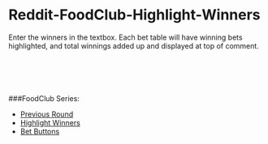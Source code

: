 # Reddit-FoodClub-Highlight-Winners
Enter the winners in the textbox. Each bet table will have winning bets highlighted, and total winnings added up and displayed at top of comment.

<br><br>
#
###FoodClub Series:
- [Previous Round](https://github.com/friendly-trenchcoat/foodclub-Previous-Round)
- [Highlight Winners](https://github.com/friendly-trenchcoat/Reddit-FoodClub-Highlight-Winners)
- [Bet Buttons](https://github.com/friendly-trenchcoat/Reddit-FoodClub-BetButtons)
